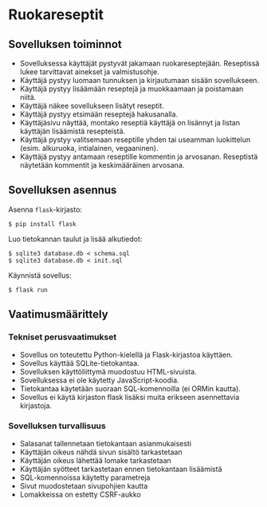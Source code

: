 # Ruokareseptit

## Sovelluksen toiminnot

* Sovelluksessa käyttäjät pystyvät jakamaan ruokareseptejään. Reseptissä lukee tarvittavat ainekset ja valmistusohje.
* Käyttäjä pystyy luomaan tunnuksen ja kirjautumaan sisään sovellukseen.
* Käyttäjä pystyy lisäämään reseptejä ja muokkaamaan ja poistamaan niitä.
* Käyttäjä näkee sovellukseen lisätyt reseptit.
* Käyttäjä pystyy etsimään reseptejä hakusanalla.
* Käyttäjäsivu näyttää, montako reseptiä käyttäjä on lisännyt ja listan käyttäjän lisäämistä resepteistä.
* Käyttäjä pystyy valitsemaan reseptille yhden tai useamman luokittelun (esim. alkuruoka, intialainen, vegaaninen).
* Käyttäjä pystyy antamaan reseptille kommentin ja arvosanan. Reseptistä näytetään kommentit ja keskimääräinen arvosana.

## Sovelluksen asennus

Asenna `flask`-kirjasto:

```
$ pip install flask
```

Luo tietokannan taulut ja lisää alkutiedot:

```
$ sqlite3 database.db < schema.sql
$ sqlite3 database.db < init.sql
```

Käynnistä sovellus:

```
$ flask run
```

## Vaatimusmäärittely

### Tekniset perusvaatimukset

* Sovellus on toteutettu Python-kielellä ja Flask-kirjastoa käyttäen.
* Sovellus käyttää SQLite-tietokantaa.
* Sovelluksen käyttöliittymä muodostuu HTML-sivuista.
* Sovelluksessa ei ole käytetty JavaScript-koodia.
* Tietokantaa käytetään suoraan SQL-komennoilla (ei ORMin kautta).
* Sovellus ei käytä kirjaston flask lisäksi muita erikseen asennettavia kirjastoja.

### Sovelluksen turvallisuus

* Salasanat tallennetaan tietokantaan asianmukaisesti
* Käyttäjän oikeus nähdä sivun sisältö tarkastetaan
* Käyttäjän oikeus lähettää lomake tarkastetaan
* Käyttäjän syötteet tarkastetaan ennen tietokantaan lisäämistä
* SQL-komennoissa käytetty parametreja
* Sivut muodostetaan sivupohjien kautta
* Lomakkeissa on estetty CSRF-aukko

